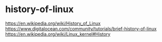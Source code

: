 # history-of-linux

https://en.wikipedia.org/wiki/History_of_Linux
https://www.digitalocean.com/community/tutorials/brief-history-of-linux
https://en.wikipedia.org/wiki/Linux_kernel#History
